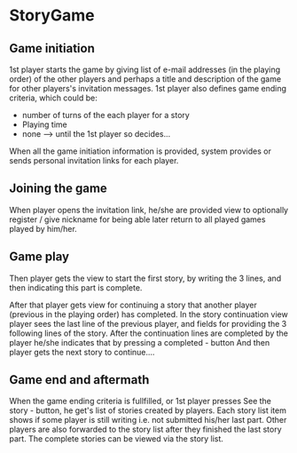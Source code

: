 
# StoryGame


## Game initiation

1st player starts the game by giving list of e-mail addresses (in the playing order) of the other players and perhaps a title and description
of the game for other players's invitation messages. 1st player also defines game ending criteria,
which could be:
   - number of turns of the each player for a story
   - Playing time
   - none --> until the 1st player so decides...

When all the game initiation information is provided, system provides or sends personal invitation links for
each player.

## Joining the game

When player opens the invitation link, he/she are provided view to optionally register / give nickname
for being able later return to all played games played by him/her.

## Game play

Then player gets the view to start the first story, by writing the  3 lines, and then indicating this part is complete.

After that player gets view for continuing a story that another player (previous in the playing order) has completed.
 In the story continuation view player sees the last line of the previous player, and fields for providing the 3
 following lines of the story.
 After the continuation lines are completed by the player he/she indicates that by pressing a completed - button
 And then player gets the next story to continue....

## Game end and aftermath

When the game ending criteria is fullfilled, or 1st player presses See the story - button, he get's list of stories
created by players. Each story list item shows if some player is still writing i.e. not submitted his/her last part.
 Other players are also forwarded to the story list after they finished the last story part.
The complete stories can be viewed via the story list.